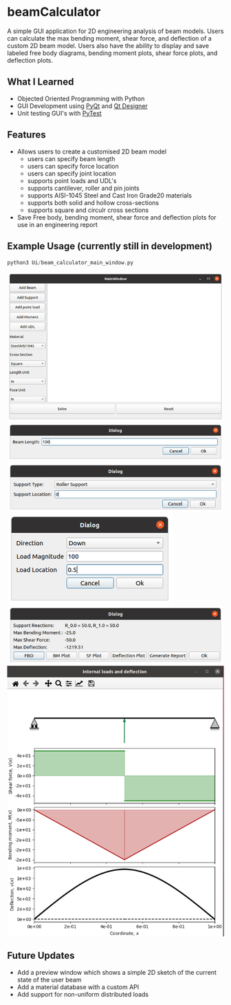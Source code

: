 # beamCalculator
A simple GUI application for 2D engineering analysis of beam models. Users can calculate the max bending moment, shear force, and deflection of a custom 2D beam model.
Users also have the ability to display and save labeled free body diagrams, bending moment plots, shear force plots, and deflection plots. 

## What I Learned
* Objected Oriented Programming with Python
* GUI Development using [PyQt](https://doc.qt.io/qtforpython/) and [Qt Designer](https://doc.qt.io/qt-5/qtdesigner-manual.html)
* Unit testing GUI's with [PyTest](https://docs.pytest.org/en/7.0.x/)
## Features
* Allows users to create a customised 2D beam model
  * users can specify beam length
  * users can specify force location
  * users can specify joint location
  * supports point loads and UDL's
  * supports cantilever, roller and pin joints
  * supports AISI-1045 Steel and Cast Iron Grade20 materials 
  * supports both solid and hollow cross-sections
  * supports square and circulr cross sections
* Save Free body, bending moment, shear force and deflection plots for use in an engineering report
## Example Usage (currently still in development)
```python
python3 Ui/beam_calculator_main_window.py
```
![alt text](https://github.com/mark2661/beamCalculator/blob/main/images/main_window.png)
![alt text](https://github.com/mark2661/beamCalculator/blob/main/images/add_beam_dialog.png)
![alt text](https://github.com/mark2661/beamCalculator/blob/main/images/add_support_dialog_window.png)
![alt text](https://github.com/mark2661/beamCalculator/blob/main/images/point_load_dialog.png)
![alt text](https://github.com/mark2661/beamCalculator/blob/main/images/results.png)
![alt text](https://github.com/mark2661/beamCalculator/blob/main/images/report.png)

## Future Updates
* Add a preview window which shows a simple 2D sketch of the current state of the user beam
* Add a material database with a custom API
* Add support for non-uniform distributed loads
